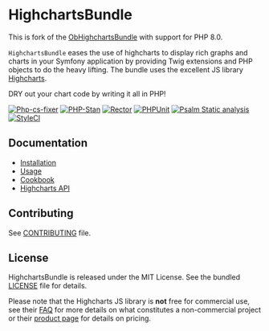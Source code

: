 # HighchartsBundle

This is fork of the [ObHighchartsBundle](https://github.com/marcaube/ObHighchartsBundle) with support for PHP 8.0.

`HighchartsBundle` eases the use of highcharts to display rich graphs and charts in your Symfony application by
providing Twig extensions and PHP objects to do the heavy lifting. The bundle uses the excellent JS library
[Highcharts](https://www.highcharts.com). 


DRY out your chart code by writing it all in PHP!

[![Php-cs-fixer](https://github.com/laurentmuller/HighchartsBundle/actions/workflows/php-cs-fixer.yaml/badge.svg)](https://github.com/laurentmuller/HighchartsBundle/actions/workflows/php-cs-fixer.yaml)
[![PHP-Stan](https://github.com/laurentmuller/HighchartsBundle/actions/workflows/php-stan.yaml/badge.svg)](https://github.com/laurentmuller/HighchartsBundle/actions/workflows/php-stan.yaml)
[![Rector](https://github.com/laurentmuller/HighchartsBundle/actions/workflows/rector.yaml/badge.svg)](https://github.com/laurentmuller/HighchartsBundle/actions/workflows/rector.yaml)
[![PHPUnit](https://github.com/laurentmuller/HighchartsBundle/actions/workflows/php-unit.yaml/badge.svg)](https://github.com/laurentmuller/HighchartsBundle/actions/workflows/php-unit.yaml)
[![Psalm Static analysis](https://github.com/laurentmuller/HighchartsBundle/actions/workflows/psalm.yaml/badge.svg)](https://github.com/laurentmuller/HighchartsBundle/actions/workflows/psalm.yaml)
[![StyleCI](https://github.styleci.io/repos/472412531/shield?branch=master)](https://github.styleci.io/repos/472412531?branch=master)

## Documentation

* [Installation](resources/doc/installation.md)
* [Usage](resources/doc/usage.md)
* [Cookbook](resources/doc/cookbook.md)
* [Highcharts API](http://api.highcharts.com/highcharts)

## Contributing

See [CONTRIBUTING](CONTRIBUTING.md) file.

## License

HighchartsBundle is released under the MIT License. See the bundled [LICENSE](LICENSE) file for details.

Please note that the Highcharts JS library is **not** free for commercial use, see their
[FAQ](http://shop.highsoft.com/faq) for more details on what constitutes a non-commercial project or their
[product page](http://shop.highsoft.com/highcharts.html) for details on pricing.
